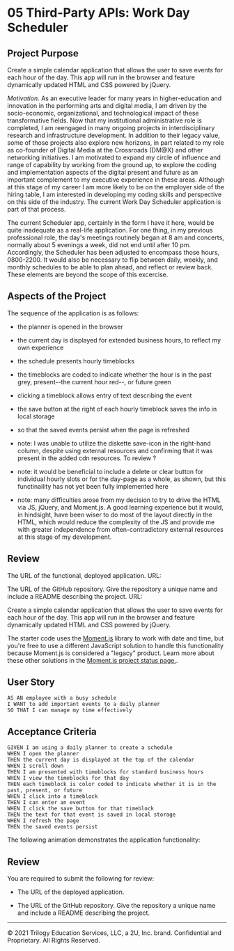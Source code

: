 # 05 Third-Party APIs: Work Day Scheduler

## Project Purpose
Create a simple calendar application that allows the user to save events for each hour of the day. This app will run in the browser and feature dynamically updated HTML and CSS powered by jQuery.

*Motivation.* As an executive leader for many years in higher-education and innovation in the performing arts and digital media, I am driven by the socio-economic, organizational, and technological impact of these transformative fields. Now that my institutional administrative role is completed, I am reengaged in many ongoing projects in interdisciplinary research and infrastructure development. In addition to their legacy value, some of those projects also explore new horizons, in part related to my role as co-founder of Digital Media at the Crossroads (DM@X) and other networking initiatives. I am motivated to expand my circle of influence and range of capability by working from the ground up, to explore the coding and implementation aspects of the digital present and future as an important complement to my executive experience in these areas. Although at this stage of my career I am more likely to be on the employer side of the hiring table, I am interested in developing my coding skills and perspective on this side of the industry. The current Work Day Scheduler application is part of that process.

The current Scheduler app, certainly in the form I have it here, would be quite inadequate as a real-life application. For one thing, in my previous professional role, the day's meetings routinely began at 8 am and concerts, normally about 5 evenings a week, did not end until after 10 pm. Accordingly, the Scheduler has been adjusted to encompass those hours, 0800-2200. It would also be necessary to flip between daily, weekly, and monthly schedules to be able to plan ahead, and reflect or review back. These elements are beyond the scope of this excercise.


## Aspects of the Project

The sequence of the application is as follows:
- the planner is opened in the browser
- the current day is displayed for extended business hours, to reflect my own experience
- the schedule presents hourly timeblocks
- the timeblocks are coded to indicate whether the hour is in the past grey, present--the current hour red--, or future green
- clicking a timeblock allows entry of text describing the event
- the save button at the right of each hourly timeblock saves the info in local storage
- so that the saved events persist when the page is refreshed

- note: I was unable to utilize the diskette save-icon in the right-hand column, despite using external resources and confirming that it was present in the added cdn resources. To review ?
- note: it would be beneficial to include a delete or clear button for individual hourly slots or for the day-page as a whole, as shown, but this functinaility has not yet been fully implemented here
- note: many difficulties arose from my decision to try to drive the HTML via JS, jQuery, and Moment.js. A good learning experience but it would, in hindsight, have been wiser to do most of the layout directly in the HTML, which would reduce the complexity of the JS and provide me with greater independence from often-contradictory external resources at this stage of my development.


## Review

The URL of the functional, deployed application.
URL:

The URL of the GitHub repository. Give the repository a unique name and include a README describing the project.
URL:




Create a simple calendar application that allows the user to save events for each hour of the day. This app will run in the browser and feature dynamically updated HTML and CSS powered by jQuery.

The starter code uses the [Moment.js](https://momentjs.com/) library to work with date and time, but you're free to use a different JavaScript solution to handle this functionality because Moment.js is considered a "legacy" product. Learn more about these other solutions in the [Moment.js project status page.](https://momentjs.com/docs/#/-project-status/).


## User Story

```
AS AN employee with a busy schedule
I WANT to add important events to a daily planner
SO THAT I can manage my time effectively
```

## Acceptance Criteria

```
GIVEN I am using a daily planner to create a schedule
WHEN I open the planner
THEN the current day is displayed at the top of the calendar
WHEN I scroll down
THEN I am presented with timeblocks for standard business hours
WHEN I view the timeblocks for that day
THEN each timeblock is color coded to indicate whether it is in the past, present, or future
WHEN I click into a timeblock
THEN I can enter an event
WHEN I click the save button for that timeblock
THEN the text for that event is saved in local storage
WHEN I refresh the page
THEN the saved events persist
```

The following animation demonstrates the application functionality:


## Review

You are required to submit the following for review:

* The URL of the deployed application.

* The URL of the GitHub repository. Give the repository a unique name and include a README describing the project.

---
© 2021 Trilogy Education Services, LLC, a 2U, Inc. brand. Confidential and Proprietary. All Rights Reserved.

